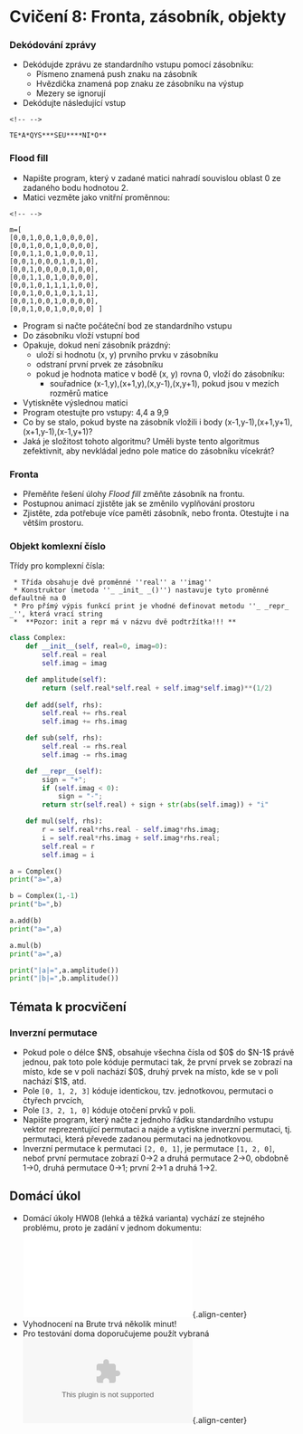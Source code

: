 # Cvičení 8: Fronta, zásobník, objekty

### Dekódování zprávy

-   Dekódujde zprávu ze standardního vstupu pomocí zásobníku:
    -   Písmeno znamená push znaku na zásobník
    -   Hvězdička znamená pop znaku ze zásobníku na výstup
    -   Mezery se ignorují
-   Dekódujte následující vstup

```{=html}
<!-- -->
```
    TE*A*QYS***SEU****NI*O**

### Flood fill

-   Napište program, který v zadané matici nahradí souvislou oblast 0 ze
    zadaného bodu hodnotou 2.
-   Matici vezměte jako vnitřní proměnnou:

```{=html}
<!-- -->
```
    m=[
    [0,0,1,0,0,1,0,0,0,0],
    [0,0,1,0,0,1,0,0,0,0],
    [0,0,1,1,0,1,0,0,0,1],
    [0,0,1,0,0,0,1,0,1,0],
    [0,0,1,0,0,0,0,1,0,0],
    [0,0,1,1,0,1,0,0,0,0],
    [0,0,1,0,1,1,1,1,0,0],
    [0,0,1,0,0,1,0,1,1,1],
    [0,0,1,0,0,1,0,0,0,0],
    [0,0,1,0,0,1,0,0,0,0] ]

-   Program si načte počáteční bod ze standardního vstupu
-   Do zásobníku vloží vstupní bod
-   Opakuje, dokud není zásobník prázdný:
    -   uloží si hodnotu (x, y) prvního prvku v zásobníku
    -   odstraní první prvek ze zásobníku
    -   pokud je hodnota matice v bodě (x, y) rovna 0, vloží do
        zásobníku:
        -   souřadnice (x-1,y),(x+1,y),(x,y-1),(x,y+1), pokud jsou v
            mezích rozměrů matice
-   Vytiskněte výslednou matici
-   Program otestujte pro vstupy: 4,4 a 9,9
-   Co by se stalo, pokud byste na zásobník vložili i body
    (x-1,y-1),(x+1,y+1),(x+1,y-1),(x-1,y+1)?
-   Jaká je složitost tohoto algoritmu? Uměli byste tento algoritmus
    zefektivnit, aby nevkládal jedno pole matice do zásobníku vícekrát?

### Fronta

-   Přeměňte řešení úlohy *Flood fill* změňte zásobník na frontu.
-   Postupnou animací zjistěte jak se změnilo vyplňování prostoru
-   Zjistěte, zda potřebuje více paměti zásobník, nebo fronta. Otestujte
    i na větším prostoru.

### Objekt komlexní číslo

Třídy pro komplexní čísla:

     * Třída obsahuje dvě proměnné ''real'' a ''imag''
     * Konstruktor (metoda ''_ _init_ _()'') nastavuje tyto proměnné defaultně na 0
     * Pro přímý výpis funkcí print je vhodné definovat metodu ''_ _repr_ _'', která vrací string
     *  **Pozor: init a repr má v názvu dvě podtržítka!!! **

``` python
class Complex:
    def __init__(self, real=0, imag=0):
        self.real = real
        self.imag = imag

    def amplitude(self):
        return (self.real*self.real + self.imag*self.imag)**(1/2)
    
    def add(self, rhs):
        self.real += rhs.real
        self.imag += rhs.imag

    def sub(self, rhs):
        self.real -= rhs.real
        self.imag -= rhs.imag

    def __repr__(self):
        sign = "+";
        if (self.imag < 0):
            sign = "-";
        return str(self.real) + sign + str(abs(self.imag)) + "i"

    def mul(self, rhs):
        r = self.real*rhs.real - self.imag*rhs.imag;
        i = self.real*rhs.imag + self.imag*rhs.real;
        self.real = r
        self.imag = i 

a = Complex()
print("a=",a)

b = Complex(1,-1)
print("b=",b)

a.add(b)
print("a=",a)

a.mul(b)
print("a=",a)

print("|a|=",a.amplitude())
print("|b|=",b.amplitude())

```

## Témata k procvičení

### Inverzní permutace

-   Pokud pole o délce \$N\$, obsahuje všechna čísla od \$0\$ do \$N-1\$
    právě jednou, pak toto pole kóduje permutaci tak, že první prvek se
    zobrazí na místo, kde se v poli nachází \$0\$, druhý prvek na místo,
    kde se v poli nachází \$1\$, atd.
-   Pole `[0, 1, 2, 3]` kóduje identickou, tzv. jednotkovou, permutaci o
    čtyřech prvcích,
-   Pole `[3, 2, 1, 0]` kóduje otočení prvků v poli.
-   Napište program, který načte z jednoho řádku standardního vstupu
    vektor reprezentující permutaci a najde a vytiskne inverzní
    permutaci, tj. permutaci, která převede zadanou permutaci na
    jednotkovou.
-   Inverzní permutace k permutaci `[2, 0, 1]`, je permutace
    `[1, 2, 0]`, neboť první permutace zobrazí 0-\>2 a druhá permutace
    2-\>0, obdobně 1-\>0, druhá permutace 0-\>1; první 2-\>1 a druhá
    1-\>2.

## Domácí úkol

-   Domácí úkoly HW08 (lehká a těžká varianta) vychází ze stejného
    problému, proto je zadání v jednom dokumentu: ![Lehká+těžká
    úloha](/courses/b3b33alp/cviceni/l_t-HW08-zadani.pdf){.align-center}
-   Vyhodnocení na Brute trvá několik minut!
-   Pro testování doma doporučujeme použít vybraná ![Testovací
    data](/courses/b3b33alp/cviceni/examplesHW08.zip){.align-center}
